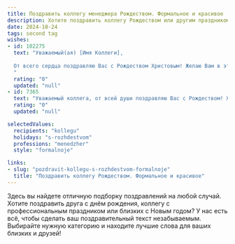 ```yaml
---
title: Поздравить коллегу менеджера Рождеством. Формальное и красивое
description: Хотите поздравить коллегу Рождеством или другим праздником? Наш ИИ создаст незабываемое поздравление, а вы обязательно выделитесь среди других.  
date: 2024-10-24
tags: second tag
wishes:
- id: 102275
  text: "Уважаемый(ая) [Имя Коллеги],
  
  От всего сердца поздравляю Вас с Рождеством Христовым! Желаю Вам в этот светлый праздник мира, добра, семейного уюта и благополучия. Пусть Рождественская звезда освещает Ваш путь, а наступающий год принесет новые успехи в Вашей профессиональной деятельности и исполнение всех самых заветных желаний. С Рождеством!
  "
  rating: "0"
  updated: "null"
- id: 7365
  text: "Уважаемый коллега, от всей души поздравляю Вас с Рождеством! Желаю Вам, чтобы в Вашей жизни было много светлых и радостных дней, наполненных счастьем, успехом и благополучием. Пусть каждый день приносит Вам новые возможности для профессионального роста, а Ваша карьера развивается стремительно и успешно. Пусть рядом с Вами всегда будут верные друзья и близкие люди, которые окажут Вам поддержку в любой ситуации. С Рождеством!"
  rating: "0"
  updated: "null"

selectedValues:
  recipients: "kollegu"
  holidays: "s-rozhdestvom"
  professions: "menedzher"
  style: "formalnoje"

links:
- slug: "pozdravit-kollegu-s-rozhdestvom-formalnoje"
  title: "Поздравить коллегу Рождеством. Формальное и красивое"
---
```


Здесь вы найдете отличную подборку поздравлений на любой случай.
Хотите поздравить друга с днём рождения, коллегу с профессиональным праздником или близких с Новым годом? У нас есть всё, чтобы сделать ваш поздравительный текст незабываемым. Выбирайте нужную категорию и находите лучшие слова для ваших близких и друзей!
